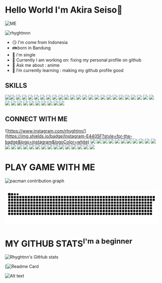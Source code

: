 
# **Hello World I'm Akira Seiso👋**

![ME](https://github.com/user-attachments/assets/e0d9eff0-10ef-4256-870b-8f159d130732)

![rhyghtnnn](https://github.com/user-attachments/assets/60222b86-16fd-4605-ba47-e950efa0e69d)

- 😏 I'm come from Indonesia
- 👪born in Bandung
- 🖤 i'm single
- 🔭 Currently I am working on: fixing my personal profile on github
- 💬 Ask me about : anime
- 🌱 I’m currently learning : making my github profile good

## **SKILLS**
<img src="https://img.shields.io/badge/ChatGPT-74aa9c?style=for-the-badge&logo=openai&logoColor=white" /><img src="https://img.shields.io/badge/Google%20Gemini-8E75B2?style=for-the-badge&logo=googlegemini&logoColor=white" />
<img src="https://img.shields.io/badge/Bitcoin-000000?style=for-the-badge&logo=bitcoin&logoColor=white" />
<img src="https://img.shields.io/badge/Bitcoin%20Cash-0AC18E?style=for-the-badge&logo=Bitcoin%20Cash&logoColor=white" />
<img src="https://img.shields.io/badge/Bitcoin%20SV-EAB300?style=for-the-badge&logo=Bitcoin%20SV&logoColor=white" />
<img src="https://img.shields.io/badge/Android-3DDC84?style=for-the-badge&logo=android&logoColor=white" />
<img src="https://img.shields.io/badge/iOS-000000?style=for-the-badge&logo=ios&logoColor=white" />
<img src="https://img.shields.io/badge/Linux-FCC624?style=for-the-badge&logo=linux&logoColor=black" />
<img src="https://img.shields.io/badge/Ubuntu-E95420?style=for-the-badge&logo=ubuntu&logoColor=white" />
<img src="https://img.shields.io/badge/C%2B%2B-00599C?style=for-the-badge&logo=c%2B%2B&logoColor=white" />
<img src="https://img.shields.io/badge/JavaScript-323330?style=for-the-badge&logo=javascript&logoColor=F7DF1E" />
<img src="https://img.shields.io/badge/HTML5-E34F26?style=for-the-badge&logo=html5&logoColor=white" />
<img src="ttps://img.shields.io/badge/replit-667881?style=for-the-badge&logo=replit&logoColor=white" />
<img src="https://img.shields.io/badge/VSCode-0078D4?style=for-the-badge&logo=visual%20studio%20code&logoColor=white" />
<img src="https://img.shields.io/badge/Visual_Studio-5C2D91?style=for-the-badge&logo=visual%20studio&logoColor=white" />
<img src="https://img.shields.io/badge/Visual_Studio_Code-0078D4?style=for-the-badge&logo=visual%20studio%20code&logoColor=white" />
<img src="https://img.shields.io/badge/Python-FFD43B?style=for-the-badge&logo=python&logoColor=blue" />
<img src="ttps://img.shields.io/badge/Notion-000000?style=for-the-badge&logo=notion&logoColor=white" />
<img src="ttps://img.shields.io/badge/Microsoft_Word-2B579A?style=for-the-badge&logo=microsoft-word&logoColor=white" />
<img src="https://img.shields.io/badge/Microsoft_Office-D83B01?style=for-the-badge&logo=microsoft-office&logoColor=white" />
<img src="https://img.shields.io/badge/Microsoft_Excel-217346?style=for-the-badge&logo=microsoft-excel&logoColor=white" />
<img src="https://img.shields.io/badge/Google%20Docs-4285F4?style=for-the-badge&logo=google-docs&logoColor=white" />
<img src="https://img.shields.io/badge/Android-3DDC84?style=for-the-badge&logo=android&logoColor=white" />
<img src="https://img.shields.io/badge/iOS-000000?style=for-the-badge&logo=ios&logoColor=white" />
<img src="https://img.shields.io/badge/Kali_Linux-557C94?style=for-the-badge&logo=kali-linux&logoColor=white" />
<img src="https://img.shields.io/badge/Linux-FCC624?style=for-the-badge&logo=linux&logoColor=black" />
<img src="https://img.shields.io/badge/Ubuntu-E95420?style=for-the-badge&logo=ubuntu&logoColor=white" />
<img src="https://img.shields.io/badge/Windows-0078D6?style=for-the-badge&logo=windows&logoColor=white" />
<img src="https://img.shields.io/badge/Windows_11-0078d4?style=for-the-badge&logo=windows-11&logoColor=white" />
<img src="https://img.shields.io/badge/Hackerone-494649?style=for-the-badge&logo=hackerone&logoColor=white" />
<img src="https://img.shields.io/badge/HackTheBox-111927?style=for-the-badge&logo=Hack%20The%20Box&logoColor=9FEF00" />
<img src="https://img.shields.io/badge/0BSD-green?style=for-the-badge" />
<img src="https://img.shields.io/badge/AGPL--3.0-red?style=for-the-badge" />
<img src="https://img.shields.io/badge/BSL--1.0-green?style=for-the-badge" />
<img src="https://img.shields.io/badge/CC--BY--4.0-lightgrey?style=for-the-badge" />


## **CONNECT WITH ME**
![https://www.instagram.com/rhyghtnn/](https://img.shields.io/badge/Instagram-E4405F?style=for-the-badge&logo=instagram&logoColor=white)
<img src="https://img.shields.io/badge/Messenger-00B2FF?style=for-the-badge&logo=messenger&logoColor=white" />
<img src="https://img.shields.io/badge/Telegram-2CA5E0?style=for-the-badge&logo=telegram&logoColor=white" />
<img src="https://img.shields.io/badge/WhatsApp-25D366?style=for-the-badge&logo=whatsapp&logoColor=white" />
<img src="https://img.shields.io/badge/Wattpad-F96854?style=for-the-badge&logo=wattpad&logoColor=white" />
<img src="https://img.shields.io/badge/Hack%20Club-EC3750?style=for-the-badge&logo=Hack%20Club&logoColor=white" />
<img src="https://img.shields.io/badge/Codecademy-FFF0E5?style=for-the-badge&logo=codecademy&logoColor=303347" />
<img src="https://img.shields.io/badge/FIFA-B7312F?style=for-the-badge&logo=fifa&logoColor=white" />
<img src="https://img.shields.io/badge/Epic%20Games-313131?style=for-the-badge&logo=Epic%20Games&logoColor=white" />
<img src="https://img.shields.io/badge/Riot_Games-D32936?style=for-the-badge&logo=riot-games&logoColor=white" />
<img src="https://img.shields.io/badge/Valorant-fa4454?style=for-the-badge&logo=valorant&logoColor=white" />
<img src="https://img.shields.io/badge/Steam-000000?style=for-the-badge&logo=steam&logoColor=white" />
<img src="https://img.shields.io/badge/Discord-5865F2?style=for-the-badge&logo=discord&logoColor=white" />
<img src="https://img.shields.io/badge/GitHub-100000?style=for-the-badge&logo=github&logoColor=white" />
<img src="https://img.shields.io/badge/Facebook-1877F2?style=for-the-badge&logo=facebook&logoColor=white" />
<img src="https://img.shields.io/badge/Threads-000000?style=for-the-badge&logo=Threads&logoColor=white" />
<img src="https://img.shields.io/badge/TikTok-000000?style=for-the-badge&logo=tiktok&logoColor=white" />
<img src="https://img.shields.io/badge/Twitter-1DA1F2?style=for-the-badge&logo=twitter&logoColor=white" />
<img src="https://img.shields.io/badge/X-000000?style=for-the-badge&logo=x&logoColor=white" />
<img src="https://img.shields.io/badge/WhatsApp-25D366?style=for-the-badge&logo=WhatsApp&logoColor=white" />
<img src="https://img.shields.io/badge/Spotify-1ED760?&style=for-the-badge&logo=spotify&logoColor=white" />
<img src="https://img.shields.io/badge/Google_Play-414141?style=for-the-badge&logo=google-play&logoColor=white" />
<img src="https://img.shields.io/badge/Crunchyroll-F47521?style=for-the-badge&logo=crunchyroll&logoColor=white" />
<img src="https://img.shields.io/badge/Netflix-E50914?style=for-the-badge&logo=netflix&logoColor=white" />
<img src="https://img.shields.io/badge/Twitch-9146FF?style=for-the-badge&logo=twitch&logoColor=white" />
<img src="https://img.shields.io/badge/YouTube-FF0000?style=for-the-badge&logo=youtube&logoColor=white" />
<img src="https://img.shields.io/badge/Codepen-000000?style=for-the-badge&logo=codepen&logoColor=white" />


# **PLAY GAME WITH ME**
 
<picture>
  <source media="(prefers-color-scheme: dark)" srcset="https://raw.githubusercontent.com/rhyghtnn/rhyghtnn/output/pacman-contribution-graph-dark.svg">
  <source media="(prefers-color-scheme: light)" srcset="https://raw.githubusercontent.com/rhyghtnn/rhyghtnn/output/pacman-contribution-graph.svg">
  <img alt="pacman contribution graph" src="https://raw.githubusercontent.com/rhyghtnn/rhyghtnn/output/pacman-contribution-graph.svg">
</picture>

###

<img src="https://raw.githubusercontent.com/rhyghtnn/rhyghtnn/output/snake.svg" alt="Snake animation" />

###

# **MY GITHUB STATS<sup>I'm a beginner</sup>**

![Rhyghtnn's GitHub stats](https://github-readme-stats.vercel.app/api?username=rhyghtnn&show_icons=true&theme=prussian)

[![Readme Card](https://github-readme-stats.vercel.app/api/pin/?username=anuraghazra&repo=github-readme-stats&cache_seconds=86400&theme=prussian)

![Alt text](https://spotify-recently-played-readme.vercel.app/api?user=315m4a6ri7zlve34lgpksp2qemuy&unique={true|1|on|yes})








 
<!--
**rhyghtnn/rhyghtnn** is a ✨ _special_ ✨ repository because its `README.md` (this file) appears on your GitHub profile.

Here are some ideas to get you started:

- 🔭 I’m currently working on ...
- 🌱 I’m currently learning ...
- 👯 I’m looking to collaborate on ...
- 🤔 I’m looking for help with ...
- 💬 Ask me about ...
- 📫 How to reach me: ...
- 😄 Pronouns: ...
- ⚡ Fun fact: ...
-->




